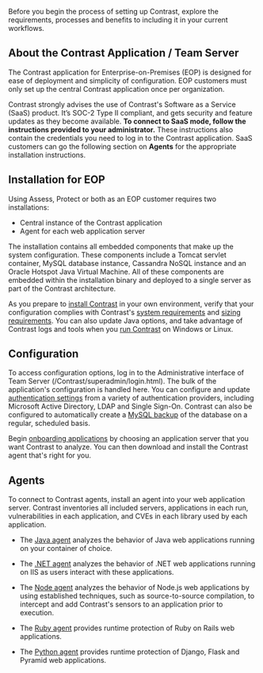 <!--
title: "Quick Start Guide"
description: "Overview of Contrast installation and configuration"
tags: "quick start guide EOP overview Contrast agents installation setup"
-->

Before you begin the process of setting up Contrast, explore the requirements, processes and benefits to including it in your current workflows. 

## About the Contrast Application / Team Server

The Contrast application for Enterprise-on-Premises (EOP) is designed for ease of deployment and simplicity of configuration. EOP customers must only set up the central Contrast application once per organization. 

Contrast strongly advises the use of Contrast's Software as a Service (SaaS) product. It’s SOC-2 Type II compliant, and gets security and feature updates as they become available. **To connect to SaaS mode, follow the instructions provided to your administrator.** These instructions also contain the credentials you need to log in to the Contrast application. SaaS customers can go the following section on **Agents** for the appropriate installation instructions. 

## Installation for EOP 

Using Assess, Protect or both as an EOP customer requires two installations:
* Central instance of the Contrast application
* Agent for each web application server

The installation contains all embedded components that make up the system configuration. These components include a Tomcat servlet container, MySQL database instance, Cassandra NoSQL instance and an Oracle Hotspot Java Virtual Machine. All of these components are embedded within the installation binary and deployed to a single server as part of the Contrast architecture.

As you prepare to [install Contrast](installation-setupinstall.html) in your own environment, verify that your configuration complies with Contrast's [system requirements](installation-setup.html#contrast-reqs) and [sizing requirements](installation-setup.html#size). You can also update Java options, and take advantage of Contrast logs and tools when you [run Contrast](installation-setup.html#run) on Windows or Linux. 

## Configuration  

To access configuration options, log in to the Administrative interface of Team Server (/Contrast/superadmin/login.html). The bulk of the application's configuration is handled here. You can configure and update [authentication settings](installation-setupauth.html) from a variety of authentication providers, including Microsoft Active Directory, LDAP and Single Sign-On. Contrast can also be configured to automatically create a [MySQL backup](installation-setup.html#setup-mysql) of the database on a regular, scheduled basis. 

Begin [onboarding applications](installation-setup.html#onboard) by choosing an application server that you want Contrast to analyze. You can then download and install the Contrast agent that's right for you. 

## Agents 

To connect to Contrast agents, install an agent into your web application server. Contrast inventories all included servers, applications in each run, vulnerabilities in each application, and CVEs in each library used by each application.

* The [Java agent](installation-java.html#java-overview) analyzes the behavior of Java web applications running on your container of choice. 

* The [.NET agent](installation-netinstall.html) analyzes the behavior of .NET web applications running on IIS as users interact with these applications.

* The [Node agent](installation-node.html#node-overview) analyzes the behavior of Node.js web applications by using established techniques, such as source-to-source compilation, to intercept and add Contrast's sensors to an application prior to execution. 

* The [Ruby agent](installation-ruby.html#ruby-overview) provides runtime protection of Ruby on Rails web applications.

* The [Python agent](installation-python.html#python-overview) provides runtime protection of Django, Flask and Pyramid web applications.



